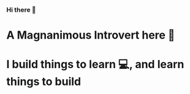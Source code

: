 ### Hi there 👋

# A Magnanimous Introvert here 🤍
# I build things to learn 💻, and learn things to build  
